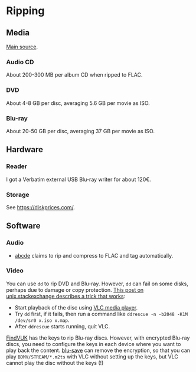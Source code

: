# Ripping

## Media

[Main source](https://arstechnica.com/civis/threads/ripping-optical-media.1507399/post-43734994).

### Audio CD

About 200-300 MB per album CD when ripped to FLAC.

### DVD

About 4-8 GB per disc, averaging 5.6 GB per movie as ISO.

### Blu-ray

About 20-50 GB per disc, averaging 37 GB per movie as ISO.

## Hardware

### Reader

I got a Verbatim external USB Blu-ray writer for about 120€.

### Storage

See <https://diskprices.com/>.

## Software

### Audio

* [abcde](https://abcde.einval.com/wiki/) claims to rip and compress to FLAC and tag automatically.

### Video

You can use `dd` to rip DVD and Blu-ray.
However, `dd` can fail on some disks, perhaps due to damage or copy protection.
[This post on unix.stackexchange describes a trick that works](https://unix.stackexchange.com/a/642790):

* Start playback of the disc using [VLC media player](https://www.videolan.org/vlc/).
* Try `dd` first, if it fails, then run a command like `ddrescue -n -b2048 -K1M /dev/sr0 x.iso x.map`.
* After `ddrescue` starts running, quit VLC.

[FindVUK](http://fvonline-db.bplaced.net/) has the keys to rip Blu-ray discs.
However, with encrypted Blu-ray discs, you need to configure the keys in each device where you want to play back the content.
[blu-save](https://git.sr.ht/~shironeko/blu-save) can remove the encryption, so that you can play `BDMV/STREAM/*.m2ts` with VLC without setting up the keys, but VLC cannot play the disc without the keys (!)
